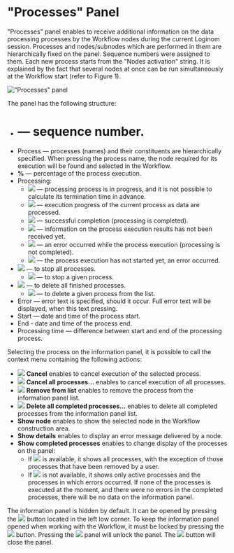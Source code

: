 # "Processes" Panel

"Processes" panel enables to receive additional information on the data processing processes by the Workflow nodes during the current Loginom session. Processes and nodes/subnodes which are performed in them are hierarchically fixed on the panel. Sequence numbers were assigned to them. Each new process starts from the "Nodes activation" string. It is explained by the fact that several nodes at once can be run simultaneously at the Workflow start (refer to Figure 1).

!["Processes" panel](./information-panel-1.png)

The panel has the following structure:

* # — sequence number.
* Process — processes (names) and their constituents are hierarchically specified. When pressing the process name, the node required for its execution will be found and selected in the Workflow.
* **%** — percentage of the process execution.
* Processing:
   * ![](./information-panel-2.png) — processing process is in progress, and it is not possible to calculate its termination time in advance.
   * ![](./information-panel-3.png) — execution progress of the current process as data are processed.
   * ![](./information-panel-4.png) — successful completion (processing is completed).
   * ![](./information-panel-5.png) — information on the process execution results has not been received yet.
   * ![](./information-panel-6.png) — an error occurred while the process execution (processing is not completed).
   * ![](./information-panel-7.png) — the process execution has not started yet, an error occurred.
* ![](../images/icons/toolbar-controls/stop-all_default.svg) — to stop all processes.
   * ![](../images/icons/toolbar-controls/stop_default.svg) — to stop a given process.
* ![](../images/icons/toolbar-controls/delete-all_default.svg) — to delete all finished processes.
   * ![](../images/icons/toolbar-controls/delete_default.svg) — to delete a given process from the list.
* Error — error text is specified, should it occur. Full error text will be displayed, when this text pressing.
* Start — date and time of the process start.
* End - date and time of the process end.
* Processing time — difference between start and end of the processing process.

Selecting the process on the information panel, it is possible to call the context menu containing the following actions:

* ![](../images/icons/toolbar-controls/stop-all_default.svg) **Cancel** enables to cancel execution of the selected process.
* ![](../images/icons/toolbar-controls/stop_default.svg) **Cancel all processes...** enables to cancel execution of all processes.
* ![](../images/icons/toolbar-controls/delete_default.svg) **Remove from list** enables to remove the process from the information panel list.
* ![](../images/icons/toolbar-controls/delete-all_default.svg) **Delete all completed processes...** enables to delete all completed processes from the information panel list.
* **Show node** enables to show the selected node in the Workflow construction area.
* **Show details** enables to display an error message delivered by a node.
* **Show completed processes** enables to change display of the processes on the panel:
   * If ![](../images/icons/toolbar-controls/apply_default.svg) is available, it shows all processes, with the exception of those processes that have been removed by a user.
   * If ![](../images/icons/toolbar-controls/apply_default.svg) is not available, it shows only active processes and the processes in which errors occurred. If none of the processes is executed at the moment, and there were no errors in the completed processes, there will be no data on the information panel.

The information panel is hidden by default. It can be opened by pressing the ![](../images/icons/systempanel_status/systempanel_status_default-01.svg) button located in the left low corner. To keep the information panel opened when working with the Workflow, it must be locked by pressing the ![](../images/icons/toolbar-controls/unpin_default.svg) button. Pressing the ![](../images/icons/toolbar-controls/pin_default.svg) panel will unlock the panel.
The ![](../images/icons/toolbar-controls/clear_default.svg) button will close the panel.
